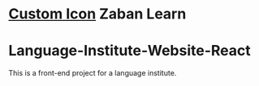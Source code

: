 # [Custom Icon](./readme/icons/icon.png) Zaban Learn
# Language-Institute-Website-React
This is a front-end project for a language institute. 
